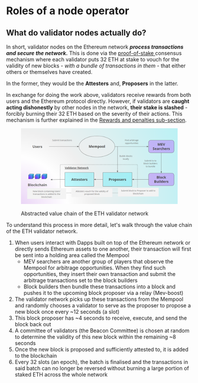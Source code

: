 # Roles of a node operator

## What do validator nodes actually do?

In short, validator nodes on the Ethereum network _**process transactions and secure the network.**_ This is done via the [proof-of-stake ](https://ethereum.org/en/developers/docs/consensus-mechanisms/pos/)consensus mechanism where each validator puts 32 ETH at stake to vouch for the validity of new blocks _- with a bundle of transactions in them -_ that either others or themselves have created.

In the former, they would be the **Attesters** and, **Proposers** in the latter.

In exchange for doing the work above, validators receive rewards from both users and the Ethereum protocol directly. However, if validators are **caught acting dishonestly** by other nodes in the network, **their stake is slashed** - forcibly burning their 32 ETH based on the severity of their actions. This mechanism is further explained in the [Rewards and penalties sub-section](rewards-and-penalties.md).

<figure><img src="../.gitbook/assets/image (1) (1).png" alt=""><figcaption><p>Abstracted value chain of the ETH validator network</p></figcaption></figure>

To understand this process in more detail, let's walk through the value chain of the ETH validator network.

1. When users interact with Dapps built on top of the Ethereum network or directly sends Ethereum assets to one another, their transaction will first be sent into a holding area called the Mempool
   * MEV searchers are another group of players that observe the Mempool for arbitrage opportunities. When they find such opportunities, they insert their own transaction and submit the arbitrage transactions set to the block builders
   * Block builders then bundle these transactions into a block and pushes it to the upcoming block proposer via a relay (Mev-boost)&#x20;
2. The validator network picks up these transactions from the Mempool and randomly chooses a validator to serve as the proposer to propose a new block once every \~12 seconds (a slot)
3. This block proposer has \~4 seconds to receive, execute, and send the block back out
4. A committee of validators (the Beacon Committee) is chosen at random to determine the validity of this new block within the remaining \~8 seconds
5. Once the new block is proposed and sufficiently attested to, it is added to the blockchain
6. Every 32 slots (an epoch), the batch is finalised and the transactions in said batch can no longer be reversed without burning a large portion of staked ETH across the whole network
